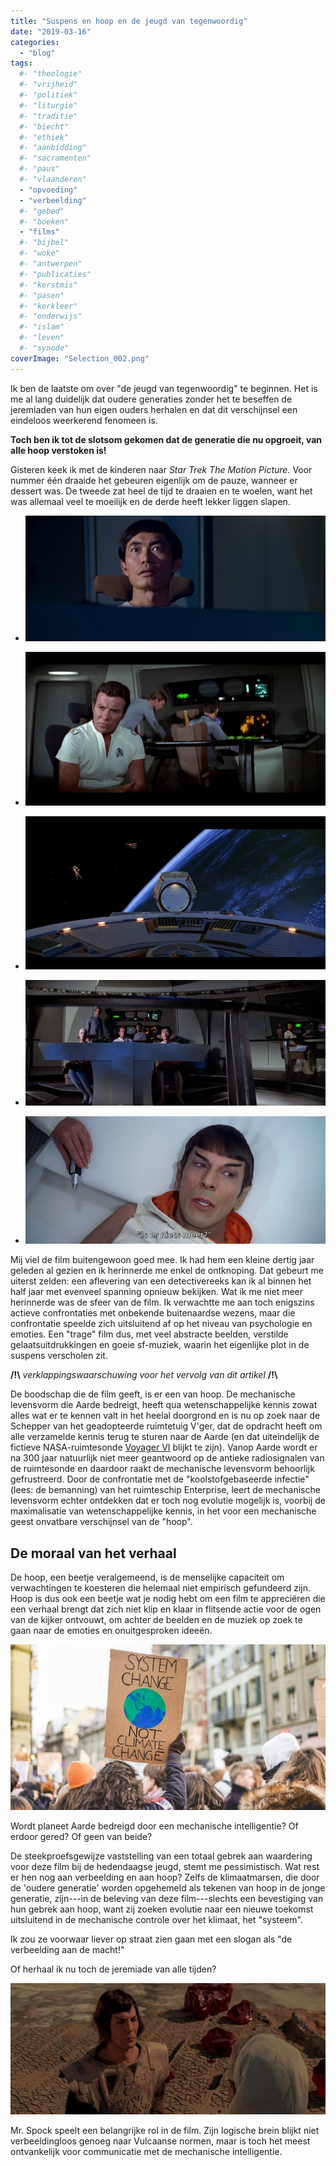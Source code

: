 ```yaml
---
title: "Suspens en hoop en de jeugd van tegenwoordig"
date: "2019-03-16"
categories: 
  - "blog"
tags:
  #- "theologie"
  #- "vrijheid"
  #- "politiek"
  #- "liturgie"
  #- "traditie"
  #- "biecht"
  #- "ethiek"
  #- "aanbidding"
  #- "sacramenten"
  #- "paus"
  #- "vlaanderen"
  - "opvoeding"
  - "verbeelding"
  #- "gebed"
  #- "boeken"
  - "films"
  #- "bijbel"
  #- "woke"
  #- "antwerpen"
  #- "publicaties"
  #- "kerstmis"
  #- "pasen"
  #- "kerkleer"
  #- "onderwijs"
  #- "islam"
  #- "leven"
  #- "synode"
coverImage: "Selection_002.png"
---
```


Ik ben de laatste om over "de jeugd van tegenwoordig" te beginnen. Het is me al lang duidelijk dat oudere generaties zonder het te beseffen de jeremiaden van hun eigen ouders herhalen en dat dit verschijnsel een eindeloos weerkerend fenomeen is.  

**Toch ben ik tot de slotsom gekomen dat de generatie die nu opgroeit, van alle hoop verstoken is!**  

Gisteren keek ik met de kinderen naar _Star Trek The Motion Picture._ Voor nummer één draaide het gebeuren eigenlijk om de pauze, wanneer er dessert was. De tweede zat heel de tijd te draaien en te woelen, want het was allemaal veel te moeilijk en de derde heeft lekker liggen slapen.  

- ![](images/Selection_004-700x293.png)
    
- ![](images/Selection_002-700x359.png)
    
- ![](images/Selection_001-700x357.png)
    
- ![](images/Selection_003-700x294.png)
    
- ![](images/Selection_005-700x297.png)
    

Mij viel de film buitengewoon goed mee. Ik had hem een kleine dertig jaar geleden al gezien en ik herinnerde me enkel de ontknoping. Dat gebeurt me uiterst zelden: een aflevering van een detectivereeks kan ik al binnen het half jaar met evenveel spanning opnieuw bekijken. Wat ik me niet meer herinnerde was de sfeer van de film. Ik verwachtte me aan toch enigszins actieve confrontaties met onbekende buitenaardse wezens, maar die confrontatie speelde zich uitsluitend af op het niveau van psychologie en emoties. Een "trage" film dus, met veel abstracte beelden, verstilde gelaatsuitdrukkingen en goeie sf-muziek, waarin het eigenlijke plot in de suspens verscholen zit.  

**/!\\** _verklappingswaarschuwing voor het vervolg van dit artikel_ **/!\\**  

De boodschap die de film geeft, is er een van hoop. De mechanische levensvorm die Aarde bedreigt, heeft qua wetenschappelijke kennis zowat alles wat er te kennen valt in het heelal doorgrond en is nu op zoek naar de Schepper van het geadopteerde ruimtetuig V'ger, dat de opdracht heeft om alle verzamelde kennis terug te sturen naar de Aarde (en dat uiteindelijk de fictieve NASA-ruimtesonde [Voyager VI](https://memory-alpha.fandom.com/wiki/Voyager_6) blijkt te zijn). Vanop Aarde wordt er na 300 jaar natuurlijk niet meer geantwoord op de antieke radiosignalen van de ruimtesonde en daardoor raakt de mechanische levensvorm behoorlijk gefrustreerd. Door de confrontatie met de "koolstofgebaseerde infectie" (lees: de bemanning) van het ruimteschip Enterprise, leert de mechanische levensvorm echter ontdekken dat er toch nog evolutie mogelijk is, voorbij de maximalisatie van wetenschappelijke kennis, in het voor een mechanische geest onvatbare verschijnsel van de "hoop".  

## De moraal van het verhaal

De hoop, een beetje veralgemeend, is de menselijke capaciteit om verwachtingen te koesteren die helemaal niet empirisch gefundeerd zijn. Hoop is dus ook een beetje wat je nodig hebt om een film te appreciëren die een verhaal brengt dat zich niet klip en klaar in flitsende actie voor de ogen van de kijker ontvouwt, om achter de beelden en de muziek op zoek te gaan naar de emoties en onuitgesproken ideeën.  

![](images/fb-klimaatmars-15-maart-700x368.jpg)

Wordt planeet Aarde bedreigd door een mechanische intelligentie? Of erdoor gered? Of geen van beide?

De steekproefsgewijze vaststelling van een totaal gebrek aan waardering voor deze film bij de hedendaagse jeugd, stemt me pessimistisch. Wat rest er hen nog aan verbeelding en aan hoop? Zelfs de klimaatmarsen, die door de 'oudere generatie' worden opgehemeld als tekenen van hoop in de jonge generatie, zijn---in de beleving van deze film---slechts een bevestiging van hun gebrek aan hoop, want zij zoeken evolutie naar een nieuwe toekomst uitsluitend in de mechanische controle over het klimaat, het "systeem".

Ik zou ze voorwaar liever op straat zien gaan met een slogan als "de verbeelding aan de macht!"

Of herhaal ik nu toch de jeremiade van alle tijden?

![](images/star-trek-motion-picture-spock-on-vulcan-700x292.jpg)

Mr. Spock speelt een belangrijke rol in de film. Zijn logische brein blijkt niet verbeeldingloos genoeg naar Vulcaanse normen, maar is toch het meest ontvankelijk voor communicatie met de mechanische intelligentie.
